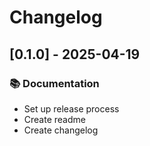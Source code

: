# Changelog

## [0.1.0] - 2025-04-19

### 📚 Documentation

- Set up release process
- Create readme
- Create changelog

<!-- generated by git-cliff -->
